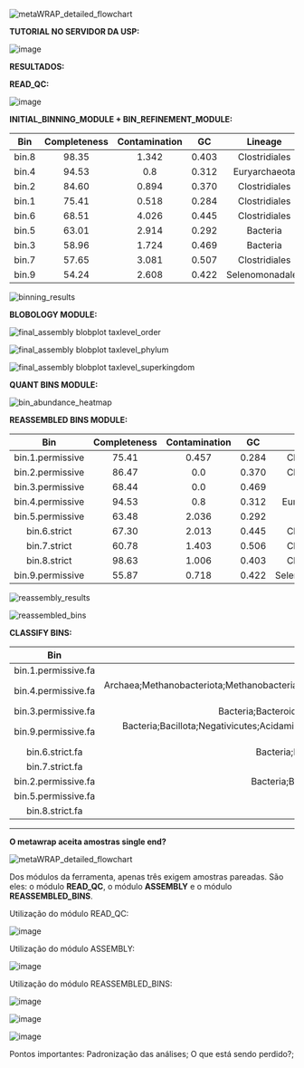 ![metaWRAP_detailed_flowchart](https://github.com/user-attachments/assets/a8024ec6-5812-452c-ae4a-32dc8601eb74)



**TUTORIAL NO SERVIDOR DA USP:**

![image](https://github.com/user-attachments/assets/de472407-a5a0-4509-be91-8fca281b1698)

**RESULTADOS:**

**READ_QC:**

![image](https://github.com/user-attachments/assets/2893430f-4c43-45ac-b6e7-18633f59c4ad)


**INITIAL_BINNING_MODULE + BIN_REFINEMENT_MODULE:**

|   Bin   | Completeness | Contamination |   GC   |     Lineage     |   N50   |   Size   | Binner |
|:-------:|:------------:|:-------------:|:------:|:---------------:|:-------:|:--------:|:------:|
|  bin.8  |    98.35     |     1.342     |  0.403 |  Clostridiales  |  13877  |  2235599 | binsBC |
|  bin.4  |    94.53     |      0.8      |  0.312 |  Euryarchaeota  |   4869  |  1502179 | binsC  |
|  bin.2  |    84.60     |     0.894     |  0.370 |  Clostridiales  |   6036  |  2006766 | binsA  |
|  bin.1  |    75.41     |     0.518     |  0.284 |  Clostridiales  |  15776  |  1273408 | binsA  |
|  bin.6  |    68.51     |     4.026     |  0.445 |  Clostridiales  |   1969  |  1140807 | binsBC |
|  bin.5  |    63.01     |     2.914     |  0.292 |     Bacteria    |   2050  |  1431637 | binsC  |
|  bin.3  |    58.96     |     1.724     |  0.469 |     Bacteria    |   5510  |  3245101 | binsA  |
|  bin.7  |    57.65     |     3.081     |  0.507 |  Clostridiales  |   2088  |  1357774 | binsC  |
|  bin.9  |    54.24     |     2.608     |  0.422 | Selenomonadales |   1736  |  1073787 | binsC  |

![binning_results](https://github.com/user-attachments/assets/9d18af32-b7dc-4a28-aafe-52b23d7d3ada)

**BLOBOLOGY MODULE:**

![final_assembly blobplot taxlevel_order](https://github.com/user-attachments/assets/c446f0ce-9824-40fd-ab95-dd5600f15961)

![final_assembly blobplot taxlevel_phylum](https://github.com/user-attachments/assets/d2164c24-3f9f-4312-a19c-19e4e272adf1)

![final_assembly blobplot taxlevel_superkingdom](https://github.com/user-attachments/assets/23007ff8-8701-4325-b292-1b594f5eebdf)

**QUANT BINS MODULE:**

![bin_abundance_heatmap](https://github.com/user-attachments/assets/abb7b724-0f6c-407c-a170-e3f96402cd54)


**REASSEMBLED BINS MODULE:**

|        Bin         | Completeness | Contamination |   GC   |      Lineage      |   N50   |   Size   |
|:------------------:|:------------:|:-------------:|:------:|:-----------------:|:-------:|:--------:|
| bin.1.permissive   |    75.41     |     0.457     |  0.284 |  Clostridiales    |  24034  |  1273932 |
| bin.2.permissive   |    86.47     |      0.0      |  0.370 |  Clostridiales    |  7826   |  2016910 |
| bin.3.permissive   |    68.44     |      0.0      |  0.469 |     Bacteria      |  10551  |  3340962 |
| bin.4.permissive   |    94.53     |      0.8      |  0.312 |  Euryarchaeota    |  11117  |  1526934 |
| bin.5.permissive   |    63.48     |     2.036     |  0.292 |     Bacteria      |  3259   |  1472632 |
| bin.6.strict       |    67.30     |     2.013     |  0.445 |  Clostridiales    |  2698   |  1165100 |
| bin.7.strict       |    60.78     |     1.403     |  0.506 |  Clostridiales    |  2906   |  1399475 |
| bin.8.strict       |    98.63     |     1.006     |  0.403 |  Clostridiales    |  48651  |  2263275 |
| bin.9.permissive   |    55.87     |     0.718     |  0.422 | Selenomonadales   |  2338   |  1121331 |

![reassembly_results](https://github.com/user-attachments/assets/7739b1f0-6b83-48a9-83f3-82e162df406b)

![reassembled_bins](https://github.com/user-attachments/assets/4167e58f-48ea-450f-ae5b-d280501fa685)

**CLASSIFY BINS:**

|          Bin          |                                       Taxonomy                                       |
|:---------------------:|:-----------------------------------------------------------------------------------:|
| bin.1.permissive.fa   |                Bacteria;Bacillota;Clostridia                                        |
| bin.4.permissive.fa   | Archaea;Methanobacteriota;Methanobacteria;Methanobacteriales;Methanobacteriaceae;Methanobrevibacter;Methanobrevibacter smithii |
| bin.3.permissive.fa   | Bacteria;Bacteroidota;Bacteroidia;Bacteroidales;Bacteroidaceae;Bacteroides          |
| bin.9.permissive.fa   | Bacteria;Bacillota;Negativicutes;Acidaminococcales;Acidaminococcaceae;Phascolarctobacterium;Phascolarctobacterium faecium |
| bin.6.strict.fa       | Bacteria;Bacillota;Clostridia;Eubacteriales;Oscillospiraceae                       |
| bin.7.strict.fa       | Bacteria                                                                           |
| bin.2.permissive.fa   | Bacteria;Bacillota;Clostridia;Lachnospirales;Lachnospiraceae                       |
| bin.5.permissive.fa   | Bacteria;Bacillota                                                                 |
| bin.8.strict.fa       | Bacteria;Bacillota;Clostridia                                                     |

*********************************************************************************************************************************************************************************************************************



**O metawrap aceita amostras single end?**

![metaWRAP_detailed_flowchart](https://github.com/user-attachments/assets/a8024ec6-5812-452c-ae4a-32dc8601eb74)

Dos módulos da ferramenta, apenas três exigem amostras pareadas. São eles: o módulo **READ_QC**, o módulo **ASSEMBLY** e o módulo **REASSEMBLED_BINS**.

Utilização do módulo READ_QC:

![image](https://github.com/user-attachments/assets/48e4b244-d9df-4b1c-b3d7-b6aca1d2754f)

Utilização do módulo ASSEMBLY:

![image](https://github.com/user-attachments/assets/2ee09e8b-cd44-4024-9cd6-8ac849e44c2b)

Utilização do módulo REASSEMBLED_BINS:

![image](https://github.com/user-attachments/assets/14712399-08a4-4c0b-8436-eef853021e62)

![image](https://github.com/user-attachments/assets/eb637004-b4b5-4e4b-8753-30eef599ee60)

![image](https://github.com/user-attachments/assets/089f9e27-b512-40f2-b1ce-f9c22936eb28)

Pontos importantes:
Padronização das análises;
O que está sendo perdido?;
